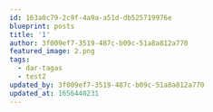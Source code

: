 ```yaml
---
id: 163a0c79-2c9f-4a9a-a51d-db525719976e
blueprint: posts
title: '1'
author: 3f009ef7-3519-487c-b09c-51a8a812a770
featured_image: 2.png
tags:
  - dar-tagas
  - test2
updated_by: 3f009ef7-3519-487c-b09c-51a8a812a770
updated_at: 1656440231
---
```

